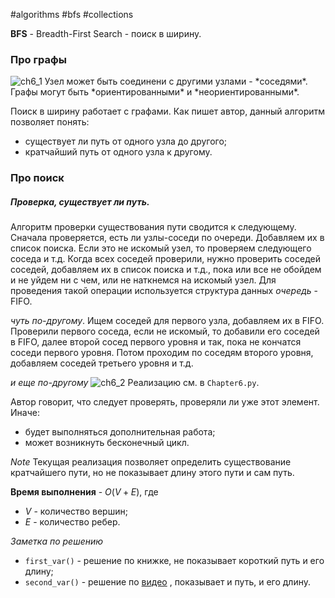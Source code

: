 #algorithms #bfs #collections 

**BFS** - Breadth-First Search - поиск в ширину.

### Про графы
<img src="D:\Programs\Obsidian.md\cidlik\KnowladgeBase\Грокаем алгоритмы\img\ch6_1.png" alt="ch6_1">
Узел может быть соединени с другими узлами - *соседями*.
Графы могут быть *ориентированными* и *неориентированными*.

Поиск в ширину работает с графами. Как пишет автор, данный алгоритм позволяет понять:
* существует ли путь от одного узла до другого;
* кратчайший путь от одного узла к другому.

### Про поиск

##### Проверка, существует ли путь.
Алгоритм проверки существования пути сводится к следующему. Сначала проверяется, есть ли узлы-соседи по очереди. Добавляем их в список поиска. Если это не искомый узел, то проверяем следующего соседа и т.д. Когда всех соседей проверили, нужно проверить соседей соседей, добавляем их в список поиска и т.д., пока или все не обойдем и не уйдем ни с чем, или не наткнемся на искомый узел.
Для проведения такой операции используется структура данных *очередь* - FIFO.

*чуть по-другому*. Ищем соседей для первого узла, добавляем их в FIFO. Проверили первого соседа, если не искомый, то добавили его соседей в FIFO, далее второй сосед первого уровня и так, пока не кончатся соседи первого уровня. Потом проходим по соседям второго уровня, добавляем соседей третьего уровня и т.д.

*и еще по-другому*
<img src="D:\Programs\Obsidian.md\cidlik\KnowladgeBase\Грокаем алгоритмы\img\ch6_2.png" alt="ch6_2">
Реализацию см. в `Chapter6.py`.

Автор говорит, что следует проверять, проверяли ли уже этот элемент. Иначе:
* будет выполняться дополнительная работа;
* может возникнуть бесконечный цикл. 

*Note* Текущая реализация позволяет определить существование кратчайшего пути, но не показывает длину этого пути и сам путь.

**Время выполнения** - $O(V+E)$, где
* $V$ - количество вершин;
* $E$ - количество ребер.

*Заметка по решению*
* `first_var()` - решение по книжке, не показывает короткий путь и его длину;
* `second_var()` - решение по [видео](https://www.youtube.com/watch?v=xXvNDrF4obQ) , показывает и путь, и его длину.

